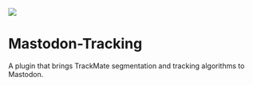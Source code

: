 [![](https://travis-ci.com/mastodon-sc/mastodon-tracking.svg?branch=master)](https://travis-ci.com/mastodon-sc/mastodon-tracking)


Mastodon-Tracking
=================

A plugin that brings TrackMate segmentation and tracking algorithms to Mastodon.
